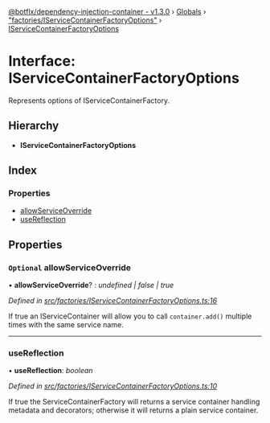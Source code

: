 [@botflx/dependency-injection-container - v1.3.0](../README.md) › [Globals](../globals.md) › ["factories/IServiceContainerFactoryOptions"](../modules/_factories_iservicecontainerfactoryoptions_.md) › [IServiceContainerFactoryOptions](_factories_iservicecontainerfactoryoptions_.iservicecontainerfactoryoptions.md)

# Interface: IServiceContainerFactoryOptions

Represents options of IServiceContainerFactory.

## Hierarchy

* **IServiceContainerFactoryOptions**

## Index

### Properties

* [allowServiceOverride](_factories_iservicecontainerfactoryoptions_.iservicecontainerfactoryoptions.md#optional-allowserviceoverride)
* [useReflection](_factories_iservicecontainerfactoryoptions_.iservicecontainerfactoryoptions.md#usereflection)

## Properties

### `Optional` allowServiceOverride

• **allowServiceOverride**? : *undefined | false | true*

*Defined in [src/factories/IServiceContainerFactoryOptions.ts:16](https://github.com/botflux/dependency-injection-container/blob/05ce70f/src/factories/IServiceContainerFactoryOptions.ts#L16)*

If true an IServiceContainer will allow you to call
`container.add()` multiple times with the same service name.

___

###  useReflection

• **useReflection**: *boolean*

*Defined in [src/factories/IServiceContainerFactoryOptions.ts:10](https://github.com/botflux/dependency-injection-container/blob/05ce70f/src/factories/IServiceContainerFactoryOptions.ts#L10)*

If true the ServiceContainerFactory will returns a service container
handling metadata and decorators; otherwise it will returns a plain
service container.
